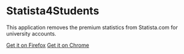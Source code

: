 # Statista4Students

This application removes the premium statistics from Statista.com for university accounts.

[Get it on Firefox](https://addons.mozilla.org/en-US/firefox/addon/statista4students/?src=search)
[Get it on Chrome](https://chrome.google.com/webstore/detail/statista4students/onbipggmljeocamidpecljdkaicfibep)
